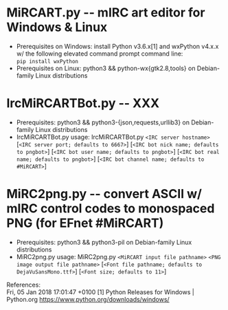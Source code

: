 # MiRCART.py -- mIRC art editor for Windows & Linux
* Prerequisites on Windows: install Python v3.6.x[1] and wxPython v4.x.x w/ the following elevated command prompt command line:  
  `pip install wxPython`
* Prerequisites on Linux: python3 && python-wx{gtk2.8,tools} on Debian-family Linux distributions

# IrcMiRCARTBot.py -- XXX
* Prerequisites: python3 && python3-{json,requests,urllib3} on Debian-family Linux distributions
* IrcMiRCARTBot.py usage: IrcMiRCARTBot.py `<IRC server hostname>` [`<IRC server port; defaults to 6667>`] [`<IRC bot nick name; defaults to pngbot>`] [`<IRC bot user name; defaults to pngbot>`] [`<IRC bot real name; defaults to pngbot>`] [`<IRC bot channel name; defaults to #MiRCART>`]

# MiRC2png.py -- convert ASCII w/ mIRC control codes to monospaced PNG (for EFnet #MiRCART)
* Prerequisites: python3 && python3-pil on Debian-family Linux distributions
* MiRC2png.py usage: MiRC2png.py `<MiRCART input file pathname>` `<PNG image output file pathname>` [`<Font file pathname; defaults to DejaVuSansMono.ttf>`] [`<Font size; defaults to 11>`]

References:  
Fri, 05 Jan 2018 17:01:47 +0100 [1] Python Releases for Windows | Python.org <https://www.python.org/downloads/windows/>
